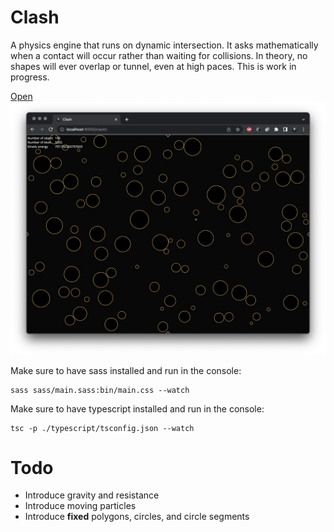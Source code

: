 # Clash

A physics engine that runs on dynamic intersection. It asks mathematically when a contact will occur rather than waiting
for collisions. In theory, no shapes will ever overlap or tunnel, even at high paces. This is work in progress.

[Open](https://andremichelle.github.io/clash/)
![alt screenshot](screenshot.png)

Make sure to have sass installed and run in the console:

    sass sass/main.sass:bin/main.css --watch

Make sure to have typescript installed and run in the console:

    tsc -p ./typescript/tsconfig.json --watch

# Todo

* Introduce gravity and resistance
* Introduce moving particles
* Introduce **fixed** polygons, circles, and circle segments